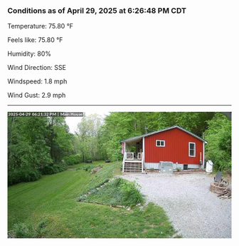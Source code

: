 ### Conditions as of April 29, 2025 at 6:26:48 PM CDT 

Temperature: 75.80 &deg;F

Feels like: 75.80 &deg;F

Humidity: 80%

Wind Direction: SSE

Windspeed: 1.8 mph

Wind Gust: 2.9 mph

---

<img src="./images/latest.jpeg"/>

